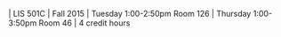 | LIS 501C
| Fall 2015
| Tuesday 1:00-2:50pm Room 126
| Thursday 1:00-3:50pm Room 46
| 4 credit hours

